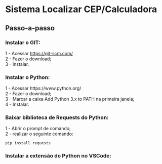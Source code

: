 <h1><b>Sistema Localizar CEP/Calculadora</b></h1>

<h2>Passo-a-passo</h2>
<h3>Instalar o GIT:</H3>

1 - Acessar https://git-scm.com/<br>
2 - Fazer o download;<br>
3 - Instalar.

<h3>Instalar o Python:</h3>
1 - Acessar https://www.python.org/<br>
2 - Fazer o download;<br>
3 - Marcar a caixa Add Python 3.x to PATH na primeira janela;<br>
4 - Instalar.

<h3>Baixar biblioteca de Requests do Python:</h3>
1 - Abrir o prompt de comando;<br>
2 - realizar o seguinte comando:<br>

``` 
pip install requests
``` 

<h3>Instalar a extensão do Python no VSCode:<h3>

<p><a target="_blank" rel="noopener noreferrer" href="/raphaelmartineztaking/Teste-Branch/blob/main/python.png"><src="/raphaelmartineztaking/Taking-Branch/main/python.png" style="max-width:100%;"></a></p>







